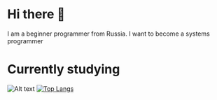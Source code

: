 # Hi there 👋
I am a beginner programmer from Russia. I want to become a systems programmer
# Currently studying
![Alt text](https://assets.digitalocean.com/articles/alligator/boo.svg "a title")
[![Top Langs](https://github-readme-stats.vercel.app/api/top-langs/?username=potichek&theme=synthwave)](https://github.com/anuraghazra/github-readme-stats)
